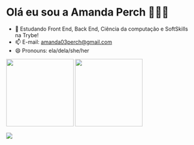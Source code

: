 # Olá eu sou a Amanda Perch 👧🇧🇷

- 🌱 Estudando Front End, Back End, Ciência da computação e SoftSkills na Trybe!
- 📫 E-mail: amanda03perch@gmail.com
- 😄 Pronouns: ela/dela/she/her

<div align="left">  
  <img height="180em" src="https://github-readme-stats.vercel.app/api?username=amandaperch&show_icons=false&theme=radical&include_all_commits=true&count_private=true"/>
   <img height="180em" src="https://github-readme-stats.vercel.app/api/top-langs/?username=amandaperch&layout=compact&langs_count=7&theme=radical"/>
 </div>
 
<a href="https://www.linkedin.com/in/amanda-perch-b83997b0/" target="_blank"><img src="https://img.shields.io/badge/-LinkedIn-%230077B5?style=for-the-badge&logo=linkedin&logoColor=white" target="_blank"></a> 

  
